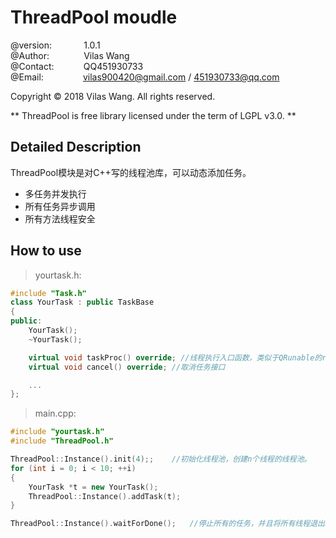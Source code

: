 ThreadPool moudle
========================================
@version:		&nbsp;&nbsp;&nbsp;&nbsp;&nbsp;&nbsp;&nbsp;&nbsp;&nbsp;&nbsp;&nbsp;&nbsp;1.0.1<br/>
@Author:		&nbsp;&nbsp;&nbsp;&nbsp;&nbsp;&nbsp;&nbsp;&nbsp;&nbsp;&nbsp;&nbsp;&nbsp;&nbsp;Vilas Wang<br/>
@Contact:		&nbsp;&nbsp;&nbsp;&nbsp;&nbsp;&nbsp;&nbsp;&nbsp;&nbsp;&nbsp;&nbsp;QQ451930733<br/>
@Email:			&nbsp;&nbsp;&nbsp;&nbsp;&nbsp;&nbsp;&nbsp;&nbsp;&nbsp;&nbsp;&nbsp;&nbsp;&nbsp;&nbsp;&nbsp;vilas900420@gmail.com / 451930733@qq.com

Copyright © 2018 Vilas Wang. All rights reserved.

** ThreadPool is free library licensed under the term of LGPL v3.0. **



## Detailed Description


ThreadPool模块是对C++写的线程池库，可以动态添加任务。
- 多任务并发执行
- 所有任务异步调用
- 所有方法线程安全




## How to use

>yourtask.h:
> 

```cpp
#include "Task.h"
class YourTask : public TaskBase
{
public:
	YourTask();
	~YourTask();

	virtual void taskProc() override; //线程执行入口函数，类似于QRunable的run()
	virtual void cancel() override; //取消任务接口

	...
};
```

>main.cpp:
> 

```cpp
#include "yourtask.h"
#include "ThreadPool.h"

ThreadPool::Instance().init(4);;	//初始化线程池，创建n个线程的线程池。
for (int i = 0; i < 10; ++i)
{
	YourTask *t = new YourTask();
	ThreadPool::Instance().addTask(t);
}

ThreadPool::Instance().waitForDone();	//停止所有的任务，并且将所有线程退出。
```
